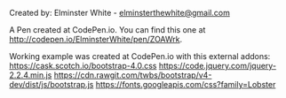 Created by: Elminster White - elminsterthewhite@gmail.com

A Pen created at CodePen.io. You can find this one at http://codepen.io/ElminsterWhite/pen/ZOAWrk.

Working example was created at CodePen.io with this external addons:
https://cask.scotch.io/bootstrap-4.0.css
https://code.jquery.com/jquery-2.2.4.min.js
https://cdn.rawgit.com/twbs/bootstrap/v4-dev/dist/js/bootstrap.js
https://fonts.googleapis.com/css?family=Lobster